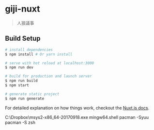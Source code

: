 # giji-nuxt

> 人狼議事

## Build Setup

``` bash
# install dependencies
$ npm install # Or yarn install

# serve with hot reload at localhost:3000
$ npm run dev

# build for production and launch server
$ npm run build
$ npm start

# generate static project
$ npm run generate
```

For detailed explanation on how things work, checkout the [Nuxt.js docs](https://github.com/nuxt/nuxt.js).


C:\Dropbox\msys2-x86_64-20170918.exe
mingw64.shell
  pacman -Syuu
  pacman -S zsh




